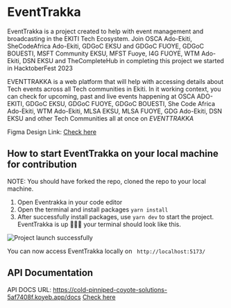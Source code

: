 # EventTrakka
EventTrakka is a project created to help with event management and broadcasting in the EKITI Tech Ecosystem. Join OSCA Ado-Ekiti, SheCodeAfrica Ado-Ekiti, GDGoC EKSU and GDGoC FUOYE, GDGoC BOUESTI, MSFT Community EKSU, MFST Fuoye, I4G FUOYE, WTM Ado-Ekiti, DSN EKSU and TheCompleteHub in completing this project we started in HacktoberFest 2023

EVENTTRAKKA is a web platform that will help with accessing details about Tech events across all Tech communities in Ekiti. In it working context, you can check for upcoming, past and live events happening at OSCA ADO-EKITI, GDGoC EKSU, GDGoC FUOYE, GDGoC BOUESTI, She Code Africa Ado-Ekiti, WTM Ado-Ekiti, MLSA EKSU, MLSA FUOYE, GDG Ado-Ekiti, DSN EKSU and other Tech Communities all at once on _EVENTTRAKKA_ 

Figma Design Link: [Check here](https://www.figma.com/design/w1Hoj9ESFonR8tDl5WLedU/Event-Management?node-id=0-1&node-type=canvas&t=dPBPaxRKs5DWZBdc-0)

## How to start EventTrakka on your local machine for contribution
NOTE: You should have forked the repo, cloned the repo to your local machine.

1. Open Eventrakka in your code editor
2. Open the terminal and install packages ```yarn install```
3. After successfully install packages, use ```yarn dev``` to start the project.
EventTrakka is up 🎉🎉🎉 your terminal should look like this.

![Project launch successfully](./src/assets/readme/localhost.png)


You can now access EventTrakka locally on ``` http://localhost:5173/```

## API Documentation
API DOCS URL: https://cold-pinniped-coyote-solutions-5af7408f.koyeb.app/docs
[Check here](https://cold-pinniped-coyote-solutions-5af7408f.koyeb.app/docs)
